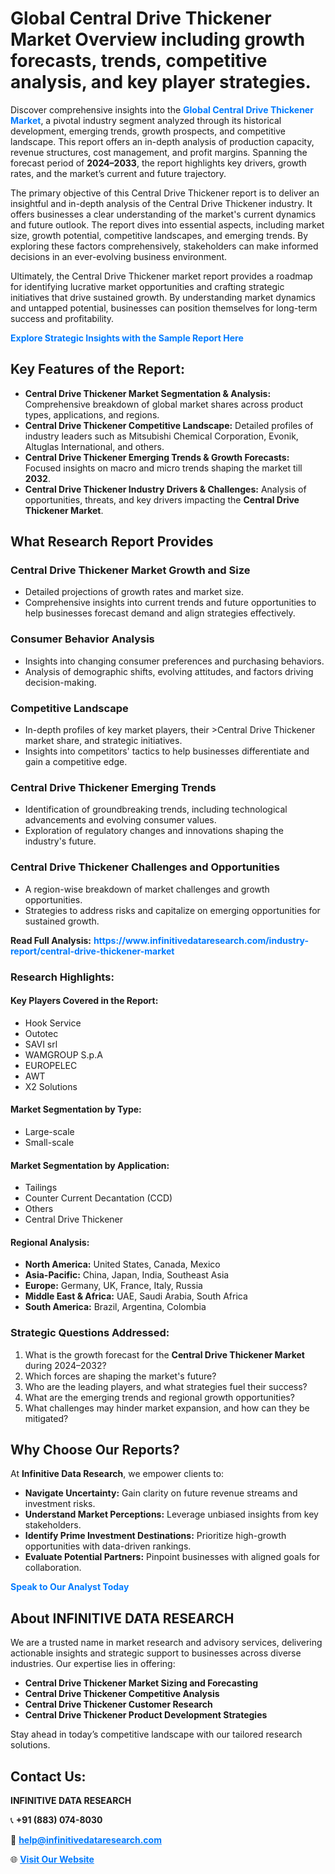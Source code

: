<h1>Global Central Drive Thickener Market Overview including growth forecasts, trends, competitive analysis, and key player strategies.</h1>
<p>
Discover comprehensive insights into the 
<a href="https://www.infinitivedataresearch.com/industry-report/central-drive-thickener-market" rel="dofollow" style="color: #007BFF; text-decoration: none;"><strong>Global Central Drive Thickener Market</strong></a>, a pivotal industry segment analyzed through its historical development, emerging trends, growth prospects, and competitive landscape. This report offers an in-depth analysis of production capacity, revenue structures, cost management, and profit margins. Spanning the forecast period of <strong>2024–2033</strong>, the report highlights key drivers, growth rates, and the market’s current and future trajectory.
</p>
<p>
The primary objective of this Central Drive Thickener report is to deliver an insightful and in-depth analysis of the Central Drive Thickener industry. It offers businesses a clear understanding of the market's current dynamics and future outlook. The report dives into essential aspects, including market size, growth potential, competitive landscapes, and emerging trends. By exploring these factors comprehensively, stakeholders can make informed decisions in an ever-evolving business environment.
</p>
<p>
Ultimately, the Central Drive Thickener market report provides a roadmap for identifying lucrative market opportunities and crafting strategic initiatives that drive sustained growth. By understanding market dynamics and untapped potential, businesses can position themselves for long-term success and profitability.
</p>
<p>
<a href="https://www.infinitivedataresearch.com/request-sample/reportId=111754" style="color: #007BFF; text-decoration: none;"><strong>Explore Strategic Insights with the Sample Report Here</strong></a>
</p>

<h2>Key Features of the Report:</h2>
<ul>
<li><strong>Central Drive Thickener Market Segmentation & Analysis:</strong> Comprehensive breakdown of global market shares across product types, applications, and regions.</li>
<li><strong>Central Drive Thickener Competitive Landscape:</strong> Detailed profiles of industry leaders such as Mitsubishi Chemical Corporation, Evonik, Altuglas International, and others.</li>
<li><strong>Central Drive Thickener Emerging Trends & Growth Forecasts:</strong> Focused insights on macro and micro trends shaping the market till <strong>2032</strong>.</li>
<li><strong>Central Drive Thickener Industry Drivers & Challenges:</strong> Analysis of opportunities, threats, and key drivers impacting the <strong>Central Drive Thickener Market</strong>.</li>
</ul>

<h2>What Research Report Provides</h2>
<h3>Central Drive Thickener Market Growth and Size</h3>
<ul>
<li>Detailed projections of growth rates and market size.</li>
<li>Comprehensive insights into current trends and future opportunities to help businesses forecast demand and align strategies effectively.</li>
</ul>

<h3>Consumer Behavior Analysis</h3>
<ul>
<li>Insights into changing consumer preferences and purchasing behaviors.</li>
<li>Analysis of demographic shifts, evolving attitudes, and factors driving decision-making.</li>
</ul>

<h3>Competitive Landscape</h3>
<ul>
<li>In-depth profiles of key market players, their >Central Drive Thickener market share, and strategic initiatives.</li>
<li>Insights into competitors' tactics to help businesses differentiate and gain a competitive edge.</li>
</ul>

<h3>Central Drive Thickener Emerging Trends</h3>
<ul>
<li>Identification of groundbreaking trends, including technological advancements and evolving consumer values.</li>
<li>Exploration of regulatory changes and innovations shaping the industry's future.</li>
</ul>

<h3>Central Drive Thickener Challenges and Opportunities</h3>
<ul>
<li>A region-wise breakdown of market challenges and growth opportunities.</li>
<li>Strategies to address risks and capitalize on emerging opportunities for sustained growth.</li>
</ul>
<p><strong>Read Full Analysis:</strong> <a href="https://www.infinitivedataresearch.com/industry-report/central-drive-thickener-market" rel="dofollow" style="color: #007BFF; text-decoration: none;"><strong>https://www.infinitivedataresearch.com/industry-report/central-drive-thickener-market</strong></a></p>
<h3>Research Highlights:</h3>
<h4>Key Players Covered in the Report:</h4>
<ul><li>Hook Service</li><li>Outotec</li><li>SAVI srl</li><li>WAMGROUP S.p.A</li><li>EUROPELEC</li><li>AWT</li><li>X2 Solutions</li></ul>
<h4>Market Segmentation by Type:</h4>
<ul><li>Large-scale</li><li>Small-scale</li></ul>
<h4>Market Segmentation by Application:</h4>
<ul><li>Tailings</li><li>Counter Current Decantation (CCD)</li><li>Others</li><li>Central Drive Thickener</li></ul>

<h4>Regional Analysis:</h4>
<ul>
<li><strong>North America:</strong> United States, Canada, Mexico</li>
<li><strong>Asia-Pacific:</strong> China, Japan, India, Southeast Asia</li>
<li><strong>Europe:</strong> Germany, UK, France, Italy, Russia</li>
<li><strong>Middle East & Africa:</strong> UAE, Saudi Arabia, South Africa</li>
<li><strong>South America:</strong> Brazil, Argentina, Colombia</li>
</ul>

<h3>Strategic Questions Addressed:</h3>
<ol>
<li>What is the growth forecast for the <strong>Central Drive Thickener Market</strong> during 2024–2032?</li>
<li>Which forces are shaping the market's future?</li>
<li>Who are the leading players, and what strategies fuel their success?</li>
<li>What are the emerging trends and regional growth opportunities?</li>
<li>What challenges may hinder market expansion, and how can they be mitigated?</li>
</ol>

<h2>Why Choose Our Reports?</h2>
<p>At <strong>Infinitive Data Research</strong>, we empower clients to:</p>
<ul>
<li><strong>Navigate Uncertainty:</strong> Gain clarity on future revenue streams and investment risks.</li>
<li><strong>Understand Market Perceptions:</strong> Leverage unbiased insights from key stakeholders.</li>
<li><strong>Identify Prime Investment Destinations:</strong> Prioritize high-growth opportunities with data-driven rankings.</li>
<li><strong>Evaluate Potential Partners:</strong> Pinpoint businesses with aligned goals for collaboration.</li>
</ul>
<p><a href="https://www.infinitivedataresearch.com/industry-report/central-drive-thickener-market" rel="dofollow" style="color: #007BFF; text-decoration: none;"><strong>Speak to Our Analyst Today</strong></a></p>

<h2>About INFINITIVE DATA RESEARCH</h2>
<p>We are a trusted name in market research and advisory services, delivering actionable insights and strategic support to businesses across diverse industries. Our expertise lies in offering:</p>
<ul>
<li><strong>Central Drive Thickener Market Sizing and Forecasting</strong></li>
<li><strong>Central Drive Thickener Competitive Analysis</strong></li>
<li><strong>Central Drive Thickener Customer Research</strong></li>
<li><strong>Central Drive Thickener Product Development Strategies</strong></li>
</ul>
<p>Stay ahead in today’s competitive landscape with our tailored research solutions.</p>

<h2>Contact Us:</h2>
<p><strong>INFINITIVE DATA RESEARCH</strong></p>
<p>📞 <strong>+91 (883) 074-8030</strong></p>
<p>📧 <strong><a href="mailto:help@infinitivedataresearch.com" style="color: #007BFF;">help@infinitivedataresearch.com</a></strong></p>
<p>🌐 <strong><a href="https://www.infinitivedataresearch.com" rel="dofollow" style="color: #007BFF;">Visit Our Website</a></strong></p>